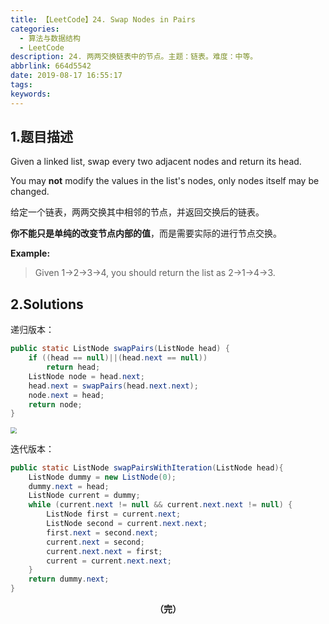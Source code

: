 ```yaml
---
title: 【LeetCode】24. Swap Nodes in Pairs
categories:
  - 算法与数据结构
  - LeetCode
description: 24. 两两交换链表中的节点。主题：链表。难度：中等。
abbrlink: 664d5542
date: 2019-08-17 16:55:17
tags:
keywords:
---
```


## 1.题目描述

Given a linked list, swap every two adjacent nodes and return its head.

You may **not** modify the values in the list's nodes, only nodes itself may be changed.

 给定一个链表，两两交换其中相邻的节点，并返回交换后的链表。

**你不能只是单纯的改变节点内部的值**，而是需要实际的进行节点交换。

**Example:**

> Given 1->2->3->4, you should return the list as 2->1->4->3.

## 2.Solutions

递归版本：

~~~java
public static ListNode swapPairs(ListNode head) {
    if ((head == null)||(head.next == null))
        return head;
    ListNode node = head.next;
    head.next = swapPairs(head.next.next);
    node.next = head;
    return node;
}
~~~

<img src="http://ww1.sinaimg.cn/large/75a4a8eegy1g62xkgz3maj20ja0bf74l.jpg" style="zoom:60%">

迭代版本：

~~~java
public static ListNode swapPairsWithIteration(ListNode head){
    ListNode dummy = new ListNode(0);
    dummy.next = head;
    ListNode current = dummy;
    while (current.next != null && current.next.next != null) {
        ListNode first = current.next;
        ListNode second = current.next.next;
        first.next = second.next;
        current.next = second;
        current.next.next = first;
        current = current.next.next;
    }
    return dummy.next;
}
~~~

<center><font style="font-weight:bold">（完）</font></center>